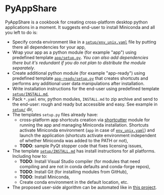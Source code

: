 # PyAppShare

PyAppShare is a cookbook for creating cross-platform desktop python applications in a moment. It suggests end-user to install Miniconda and all you left to do is:

* Specify conda environment like in a [`setup/env_unix.yaml`](template_app/setup/env_unix.yaml) file by putting there all dependencies for your app, 
* Wrap your app as a python module (for example "app") using predefined template [`app/setup.py`](template_app/app/setup.py). *You can also add dependencies there but it's redundant if you do not plan to distribute the module separately*.
* Create additional python module (for example "app-ready") using predefined template [`app-ready/setup.py`](template_app/app-ready/setup.py) that creates shortcuts and performs any additional user data manipulations after installation.
* Write installation instructions for the end-user using predefined template [`setup/INSTALL.md`](template_app/setup/INSTALL.md),
* Pack `*.yaml` env, python modules, `INSTALL.md` to zip archive and send to the end-user: rough and ready but accessible and easy. See example in [`setup/`](template_app/setup) dir,
* The templates `setup.py` files already have:
  * cross-platform app shortcuts creation via [shortcutter](https://github.com/kiwi0fruit/shortcutter) module for running the app and managing Miniconda installation. Shortcuts activate Miniconda environment (`app` in case of [`env_unix.yaml`](template_app/setup/env_unix.yaml)) and launch the application (shortcuts activate environment independent of whether Miniconda was added to the PATH or not),
  * **TODO**: sample PyQt stopper code that fixes licensing issues,
* The template [`setup/INSTALL.md`](template_app/setup/INSTALL.md) has install instructions for all platforms. Including how to:
  * **TODO**: Install Visual Studio compiler (for modules that need compiling and are not in conda defaults and conda-forge repos),
  * **TODO**: Install Git (for installing modules from GitHub),
  * **TODO**: Install Miniconda,
  * Create conda environment in the default location, etc. 
* The proposed user-side algorithm can be automated like in [this project](https://github.com/deto/Miniconda-Install).
